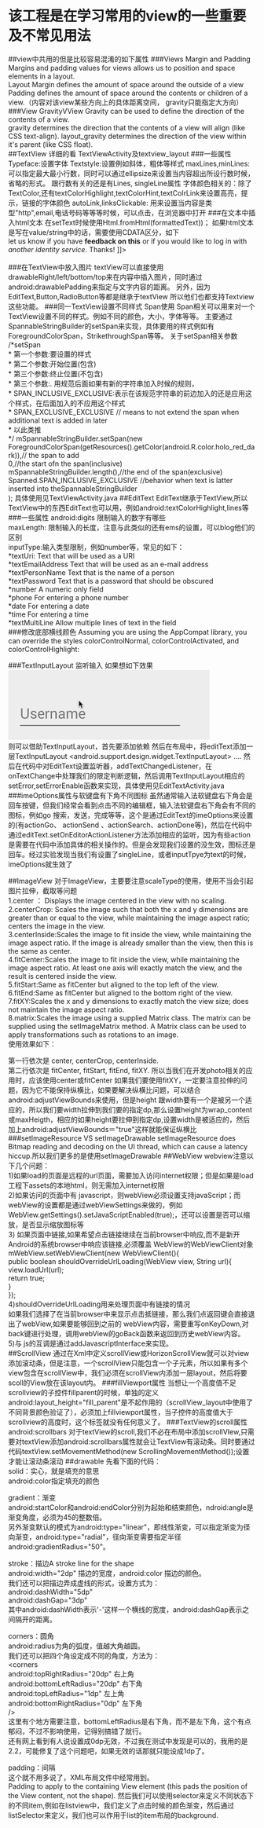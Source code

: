 # 该工程是在学习常用的view的一些重要及不常见用法
##view中共用的但是比较容易混淆的如下属性
###Views Margin and Padding
Margins and padding values for views allows us to position and space elements in a layout.  
Layout Margin defines the amount of space around the outside of a view  
Padding defines the amount of space around the contents or children of a view.（内容对该view某些方向上的具体距离空间， gravity只能指定大方向）
###View GravityVView
Gravity can be used to define the direction of the contents of a view.  
gravity determines the direction that the contents of a view will align (like CSS text-align). 
layout_gravity determines the direction of the view within it's parent (like CSS float).  
##TextView
详细的看 TextViewActivity及textview_layout
###一些属性
Typeface:设置字体
Textstyle:设置例如斜体，粗体等样式
maxLines,minLines:可以指定最大最小行数，同时可以通过ellipsize来设置当内容超出所设行数时候，省略的形式。
跟行数有关的还是有Lines, singleLine属性
字体颜色相关的：除了TextColor,还有textColorHighlight,textColorHint,textColrLink来设置高亮，提示，链接的字体颜色
autoLink,linksClickable: 用来设置当内容是类型"http",email,电话号码等等等时候，可以点击，在浏览器中打开
###在文本中插入html文本
在setText时候使用Html.fromHtml(formattedText))；
如果html文本是写在value/string中的话，需要使用CDATA区分，如下
<string name="htmlFormattedText">   
    <![CDATA[   
        Please <a href="http://highlight.com">let us know</a> if you have <b>feedback on this</b> or if     
        you would like to log in with <i>another identity service</i>. Thanks!      
    ]]>   
</string>   
###在TextView中放入图片
textView可以直接使用drawableRight/left/bottom/top来在内容中插入图片，同时通过android:drawablePadding来指定与文字内容的距离。
另外，因为EditText,Button,RadioButton等都是继承于textView 所以他们也都支持Textview这些功能。
###同一TextView设置不同样式  Span使用
Span相关可以用来对一个TextView设置不同的样式。例如不同的颜色，大小，字体等等。
主要通过SpannableStringBuilder的setSpan来实现，具体要用的样式例如有ForegroundColorSpan，StrikethroughSpan等等。
关于setSpan相关参数
 /*setSpan    
         * 第一个参数:要设置的样式    
         * 第二个参数:开始位置(包含)    
         * 第三个参数:终止位置(不包含)    
         * 第三个参数:. 用规范后面如果有新的字符串加入时候的规则，    
         * SPAN_INCLUSIVE_EXCLUSIVE:表示在该规范字符串的前边加入的还是应用这个样式，在后面加入的不应用这个样式    
         * SPAN_EXCLUSIVE_EXCLUSIVE  // means to not extend the span when additional text is added in later   
         * 以此类推   
         */
        mSpannableStringBuilder.setSpan(new ForegroundColorSpan(getResources().getColor(android.R.color.holo_red_dark)),// the span to add    
                                        0,//the start ofn the span(inclusive)   
                                        mSpannableStringBuilder.length(),//the end of the span(exclusive)   
                                        Spanned.SPAN_INCLUSIVE_EXCLUSIVE  //behavior when text is latter inserted into theSpannableStringBuilder    
                ); 
具体使用见TextViewActivity.java
##EditText
EditText继承于TextView,所以TextView中的东西EditText也可以用，例如android:textColorHighlight,lines等
###一些属性
android:digits 限制输入的数字有哪些     
maxLength: 限制输入的长度，注意与此类似的还有ems的设置，可以blog他们的区别      
inputType:输入类型限制，例如number等，常见的如下：            
*textUri: Text that will be used as a URI     
*textEmailAddress	Text that will be used as an e-mail address     
*textPersonName	    Text that is the name of a person       
*textPassword	    Text that is a password that should be obscured     
*number	            A numeric only field        
*phone	            For entering a phone number     
*date	            For entering a date     
*time	            For entering a time     
*textMultiLine	    Allow multiple lines of text in the field       
###修改底部横线颜色
Assuming you are using the AppCompat library, you can override the styles colorControlNormal,        colorControlActivated, and colorControlHighlight:       
    
<style name="Theme.App.Base" parent="Theme.AppCompat.Light.DarkActionBar">      
    <item name="colorControlNormal">#d32f2f</item>      
    <item name="colorControlActivated">#ff5722</item>       
    <item name="colorControlHighlight">#f44336</item>       
</style>        
###TextInputLayout 监听输入
如果想如下效果      
![](https://github.com/franlisa/ViewsTest/blob/master/app/UM7NmiK.gif)     
则可以借助TextInputLayout，首先要添加依赖
然后在布局中，将editText添加一层TextInputLayout
<android.support.design.widget.TextInputLayout>
....
然后在代码中对EditText设置监听器，addTextChangedListener，在onTextChange中处理我们的限定判断逻辑，然后调用TextInputLayout相应的setError,setErrorEnable函数来实现，具体使用见EditTextActivity.java
###imeOptions属性与软键盘有下角不同图标
虽然通常输入法软键盘右下角会是回车按键，但我们经常会看到点击不同的编辑框，输入法软键盘右下角会有不同的图标，例如go 搜索，发送，完成等等，这个是通过EditText的imeOptions来设置的(有actionGo、 actionSend 、actionSearch、actionDone等)，然后在代码中通过editText.setOnEditorActionListener方法添加相应的监听，因为有些action是需要在代码中添加具体的相关操作的。但是会发现我们设置的没生效，图标还是回车。经过实验发现当我们有设置了singleLine，或者inputTpye为text的时候，imeOptions就生效了

##ImageView 
对于ImageView，主要要注意scaleType的使用，使用不当会引起图片拉伸，截取等问题        
1.center ： Displays the image centered in the view with no scaling.        
2.centerCrop: Scales the image such that both the x and y dimensions are greater than or equal to the   view, while maintaining the image aspect ratio; centers the image in the view.        
3.centerInside:Scales the image to fit inside the view, while maintaining the image aspect ratio. If the image is already smaller than the view, then this is the same as center.        
4.fitCenter:Scales the image to fit inside the view, while maintaining the image aspect ratio. At least one axis will exactly match the view, and the result is centered inside the view.       
5.fitStart:Same as fitCenter but aligned to the top left of the view.      
6.fitEnd:Same as fitCenter but aligned to the bottom right of the view.      
7.fitXY:Scales the x and y dimensions to exactly match the view size; does not maintain the image aspect ratio.      
8.matrix:Scales the image using a supplied Matrix class. The matrix can be supplied using the setImageMatrix method. A Matrix class can be used to apply transformations such as rotations to an image.     
使用效果如下：

第一行依次是  center, centerCrop, centerInside.     
第二行依次是  fitCenter, fitStart, fitEnd, fitXY.
所以当我们在开发photo相关的应用时，应该使用center或fitCenter
如果我们要使用fitXY，一定要注意拉伸的问题，因为它不能保持纵横比，如果要解决纵横比问题，可以结合android:adjustViewBounds来使用，但是height 跟width要有一个是被另一个适应的，所以我们要width拉伸到我们要的指定dp,那么设置height为wrap_content或maxHeigth，相应的如果height要拉伸到指定dp,设置width是被适应的，然后加上android:adjustViewBounds＝"true"这样就能保证纵横比
###setImageResource VS setImageDrawable
 setImageResource does Bitmap reading and decoding on the UI thread, which can cause a latency hiccup.所以我们更多的是使用setImageDrawable
##WebView
 webview注意以下几个问题：		
 1)如果load的页面是远程的url页面，需要加入访问internet权限；但是如果是load工程下assets的本地html，则无需加入internet权限		
 2)如果访问的页面中有 javascript，则webView必须设置支持javaScript；而webView的设置都是通过webViewSettings来做的，例如WebView.getSettings().setJavaScriptEnabled(true);，还可以设置是否可以缩放，是否显示缩放图标等	
 3) 如果页面中链接,如果希望点击链接继续在当前browser中响应,而不是新开Android的系统browser中响应该链接,必须覆盖 WebView的WebViewClient对象		     
mWebView.setWebViewClient(new WebViewClient(){      
	public boolean shouldOverrideUrlLoading(WebView view, String url){      
		view.loadUrl(url);      
		return true;        
	}          
});     
4)shouldOverrideUrlLoading用来处理页面中有链接的情况		
如果我们选择了在当前browser中来显示点击抵链接，那么我们点返回键会直接退出了webView,如果要能够回到之前的	
webView内容，需要重写onKeyDown,对back键进行处理，调用webView的goBack函数来返回到历史webView内容。	
5)与 js的互调是通过addJavascriptInterface来实现。		
##ScrollView
通过在Xml中定义scrollView或HorizonScrollView就可以对view添加滚动条，但是注意，一个scrollView只能包含一个子元素，所以如果有多个view包含在scrollView中，我们必须在scrollView内添加一层layout，然后将要scoll的View放在该layout内。
###fillViewport属性
当想让一个高度值不足scrollview的子控件fillparent的时候，单独的定义android:layout_height="fill_parent"是不起作用的（scrollView_layout中使用了不同背景颜色验证了），必须加上fillviewport属性，当子控件的高度值大于scrollview的高度时，这个标签就没有任何意义了。
###TextView的scroll属性android:scrollbars
对于textView的scroll,我们不必在布局中添加scrollVIew,只需要对textView添加android:scrollbars属性就会让TextView有滚动条。同时要通过代码textView.setMovementMethod(new ScrollingMovementMethod());设置才能让滚动条滚动
##drawable
先看下面的代码：		
  <shape>
            <!-- 实心 -->
            <solid android:color="#ff9d77"/>
            <!-- 渐变 -->
            <gradient
                android:startColor="#ff8c00"
                android:endColor="#FFFFFF"
                android:angle="270" />
            <!-- 描边 -->
            <stroke
                android:width="2dp"
                android:color="#dcdcdc" />
            <!-- 圆角 -->
            <corners
                android:radius="2dp" />
            <padding
                android:left="10dp"
                android:top="10dp"
                android:right="10dp"
                android:bottom="10dp" />
        </shape>
solid：实心，就是填充的意思		
android:color指定填充的颜色		
		
gradient：渐变		
android:startColor和android:endColor分别为起始和结束颜色，ndroid:angle是渐变角度，必须为45的整数倍。	
另外渐变默认的模式为android:type="linear"，即线性渐变，可以指定渐变为径向渐变，android:type="radial"，径向渐变需要指定半径android:gradientRadius="50"。		

stroke：描边A stroke line for the shape		
android:width="2dp" 描边的宽度，android:color 描边的颜色。		
我们还可以把描边弄成虚线的形式，设置方式为：		
android:dashWidth="5dp" 			
android:dashGap="3dp"		
其中android:dashWidth表示'-'这样一个横线的宽度，android:dashGap表示之间隔开的距离。		


corners：圆角		
android:radius为角的弧度，值越大角越圆。		
我们还可以把四个角设定成不同的角度，方法为：		
<corners 		
        android:topRightRadius="20dp"    右上角		
        android:bottomLeftRadius="20dp"    右下角		
        android:topLeftRadius="1dp"    左上角		
        android:bottomRightRadius="0dp"    左下角		
 />		
这里有个地方需要注意，bottomLeftRadius是右下角，而不是左下角，这个有点郁闷，不过不影响使用，记得别搞错了就行。		
还有网上看到有人说设置成0dp无效，不过我在测试中发现是可以的，我用的是2.2，可能修复了这个问题吧，如果无效的话那就只能设成1dp了。		

padding：间隔		
这个就不用多说了，XML布局文件中经常用到。		
Padding to apply to the containing View element (this pads the position of the View content, not the shape).	然后我们可以使用selector来定义不同状态下的不同item,例如在listview中，我们定义了点击时候的颜色渐变，然后通过listSelector来定义，我们也可以作用于list的item布局的background.




















 
 





